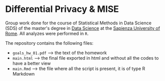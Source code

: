 # Differential Privacy & MISE

Group work done for the course of Statistical Methods in Data Science (SDS) of the master's degree in [Data Science](http://datascience.i3s.uniroma1.it/it) at the [Sapienza University of Rome](https://www.uniroma1.it/it/). All analyzes were performed in `R`.

The repository contains the following files:
- `goals_hw_01.pdf` --> the text of the homework
- `main.html` --> the final file exported in html and without all the codes to have a better view
- `main.Rmd` --> the file where all the script is present, it is of type R Markdown
